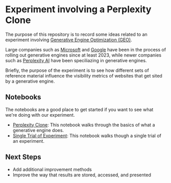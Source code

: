 # Experiment involving a Perplexity Clone

The purpose of this repository is to record some ideas related to an experiment involving [Generative Engine Optimization (GEO)](https://arxiv.org/abs/2311.09735).

Large companies such as [Microsoft](https://blogs.bing.com/search/July-2024/generativesearch) and [Google](https://blog.google/products/search/generative-ai-search/) have been in the process of rolling out generative engines since at least 2023, while newer companies such as [Perplexity AI](https://en.wikipedia.org/wiki/Perplexity_AI) have been speciliazing in generative engines.

Briefly, the purpose of the experiment is to see how different sets of reference material influence the visibility metrics of websites that get sited by a generative engine.

## Notebooks

The notebooks are a good place to get started if you want to see what we're doing with our experiment.

- [Perplexity Clone](notebooks/perplexity-clone.ipynb): This notebook walks through the basics of what a generative engine does.
- [Single Trial of Experiment](notebooks/run-through-single-trial-of-experiment.ipynb): This notebook walks though a single trial of an experiment.

## Next Steps

- Add additional improvement methods
- Improve the way that results are stored, accessed, and presented
